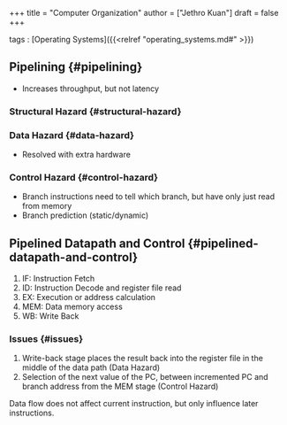 +++
title = "Computer Organization"
author = ["Jethro Kuan"]
draft = false
+++

tags
: [Operating Systems]({{<relref "operating_systems.md#" >}})


## Pipelining {#pipelining}

-   Increases throughput, but not latency


### Structural Hazard {#structural-hazard}


### Data Hazard {#data-hazard}

-   Resolved with extra hardware


### Control Hazard {#control-hazard}

-   Branch instructions need to tell which branch, but have only just
    read from memory
-   Branch prediction (static/dynamic)


## Pipelined Datapath and Control {#pipelined-datapath-and-control}

1.  IF: Instruction Fetch
2.  ID: Instruction Decode and register file read
3.  EX: Execution or address calculation
4.  MEM: Data memory access
5.  WB: Write Back


### Issues {#issues}

1.  Write-back stage places the result back into the register file in
    the middle of the data path (Data Hazard)
2.  Selection of the next value of the PC, between incremented PC and
    branch address from the MEM stage (Control Hazard)

Data flow does not affect current instruction, but only influence
later instructions.